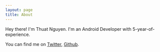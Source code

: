 ```yaml
---
layout: page
title: About
---
```


Hey there! I'm Thuat Nguyen. I'm an Android Developer with 5-year-of-experience. 

You can find me on [Twitter](https://twitter.com/thuat26), [Github](https://github.com/nthuat).
